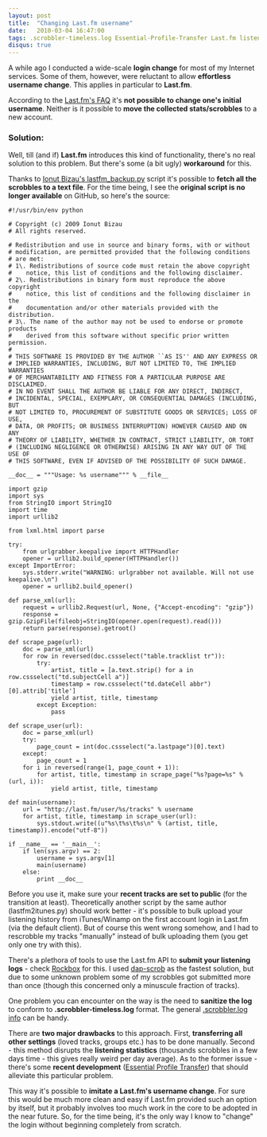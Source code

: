 ```yaml
---
layout: post
title:  "Changing Last.fm username"
date:   2010-03-04 16:47:00
tags: .scrobbler-timeless.log Essential-Profile-Transfer Last.fm listening-history login-change Python recent-tracks scrobble
disqus: true
---
```


A while ago I conducted a wide-scale **login change** for most of my Internet services. Some of them, however, were reluctant to allow **effortless username change**. This applies in particular to **Last.fm**.

According to the [Last.fm's FAQ](http://www.last.fm/help/faq?category=96#161) it's **not possible to change one's initial username**. Neither is it possible to **move the collected stats/scrobbles** to a new account.

### Solution:

Well, till (and if) **Last.fm** introduces this kind of functionality, there's no real solution to this problem. But there's some (a bit ugly) **workaround** for this.

Thanks to [Ionut Bizau's lastfm_backup.py](http://www.lastfm.pl/group/Last.fm+Web+Services/forum/21604/_/555597) script it's possible to **fetch all the scrobbles to a text file**. For the time being, I see the **original script is no longer available** on GitHub, so here's the source:

```
#!/usr/bin/env python

# Copyright (c) 2009 Ionut Bizau
# All rights reserved.

# Redistribution and use in source and binary forms, with or without
# modification, are permitted provided that the following conditions
# are met:
# 1\. Redistributions of source code must retain the above copyright
#    notice, this list of conditions and the following disclaimer.
# 2\. Redistributions in binary form must reproduce the above copyright
#    notice, this list of conditions and the following disclaimer in the
#    documentation and/or other materials provided with the distribution.
# 3\. The name of the author may not be used to endorse or promote products
#    derived from this software without specific prior written permission.
#
# THIS SOFTWARE IS PROVIDED BY THE AUTHOR ``AS IS'' AND ANY EXPRESS OR
# IMPLIED WARRANTIES, INCLUDING, BUT NOT LIMITED TO, THE IMPLIED WARRANTIES
# OF MERCHANTABILITY AND FITNESS FOR A PARTICULAR PURPOSE ARE DISCLAIMED.
# IN NO EVENT SHALL THE AUTHOR BE LIABLE FOR ANY DIRECT, INDIRECT,
# INCIDENTAL, SPECIAL, EXEMPLARY, OR CONSEQUENTIAL DAMAGES (INCLUDING, BUT
# NOT LIMITED TO, PROCUREMENT OF SUBSTITUTE GOODS OR SERVICES; LOSS OF USE,
# DATA, OR PROFITS; OR BUSINESS INTERRUPTION) HOWEVER CAUSED AND ON ANY
# THEORY OF LIABILITY, WHETHER IN CONTRACT, STRICT LIABILITY, OR TORT
# (INCLUDING NEGLIGENCE OR OTHERWISE) ARISING IN ANY WAY OUT OF THE USE OF
# THIS SOFTWARE, EVEN IF ADVISED OF THE POSSIBILITY OF SUCH DAMAGE.

__doc__ = """Usage: %s username""" % __file__

import gzip
import sys
from StringIO import StringIO
import time
import urllib2

from lxml.html import parse

try:
    from urlgrabber.keepalive import HTTPHandler
    opener = urllib2.build_opener(HTTPHandler())
except ImportError:
    sys.stderr.write("WARNING: urlgrabber not available. Will not use keepalive.\n")
    opener = urllib2.build_opener()

def parse_xml(url):
    request = urllib2.Request(url, None, {"Accept-encoding": "gzip"})
    response = gzip.GzipFile(fileobj=StringIO(opener.open(request).read()))
    return parse(response).getroot()

def scrape_page(url):
    doc = parse_xml(url)
    for row in reversed(doc.cssselect("table.tracklist tr")):
        try:
            artist, title = [a.text.strip() for a in row.cssselect("td.subjectCell a")]
            timestamp = row.cssselect("td.dateCell abbr")[0].attrib['title']
            yield artist, title, timestamp
        except Exception:
            pass

def scrape_user(url):
    doc = parse_xml(url)
    try:
        page_count = int(doc.cssselect("a.lastpage")[0].text)
    except:
        page_count = 1
    for i in reversed(range(1, page_count + 1)):
        for artist, title, timestamp in scrape_page("%s?page=%s" % (url, i)):
            yield artist, title, timestamp

def main(username):
    url = "http://last.fm/user/%s/tracks" % username
    for artist, title, timestamp in scrape_user(url):
        sys.stdout.write((u"%s\t%s\t%s\n" % (artist, title, timestamp)).encode("utf-8"))

if __name__ == '__main__':
    if len(sys.argv) == 2:
        username = sys.argv[1]
        main(username)
    else:
        print __doc__
```

Before you use it, make sure your **recent tracks are set to public** (for the transition at least). Theoretically another script by the same author (lastfm2itunes.py) should work better - it's possible to bulk upload your listening history from iTunes/Winamp on the first account login in Last.fm (via the default client). But of course this went wrong somehow, and I had to rescrobble my tracks "manually" instead of bulk uploading them (you get only one try with this).

There's a plethora of tools to use the Last.fm API to **submit your listening logs** - check [Rockbox](http://www.rockbox.org/wiki/LastFMLog) for this. I used [dap-scrob](http://scrob.paulstead.com/) as the fastest solution, but due to some unknown problem some of my scrobbles got submitted more than once (though this concerned only a minuscule fraction of tracks).

One problem you can encounter on the way is the need to **sanitize the log** to conform to **.scrobbler-timeless.log** format. The general [.scrobbler.log info](http://www.audioscrobbler.net/wiki/Portable_Player_Logging) can be handy.

There are **two major drawbacks** to this approach. First, **transferring all other settings** (loved tracks, groups etc.) has to be done manually. Second - this method disrupts the **listening statistics** (thousands scrobbles in a few days time - this gives really weird per day average). As to the former issue - there's some **recent development** ([Essential Profile Transfer](http://www.easyclasspage.de/lastfm/seite-14.html)) that should alleviate this particular problem.

This way it's possible to **imitate a Last.fm's username change**. For sure this would be much more clean and easy if Last.fm provided such an option by itself, but it probably involves too much work in the core to be adopted in the near future. So, for the time being, it's the only way I know to "change" the login without beginning completely from scratch.